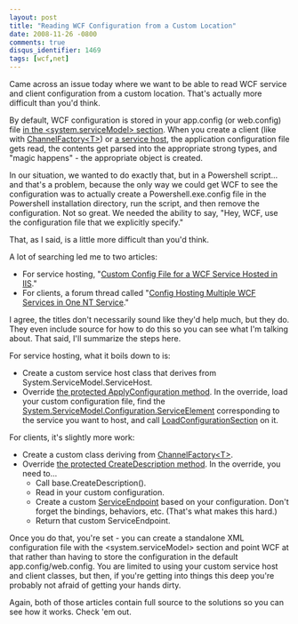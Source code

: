 ```yaml
---
layout: post
title: "Reading WCF Configuration from a Custom Location"
date: 2008-11-26 -0800
comments: true
disqus_identifier: 1469
tags: [wcf,net]
---
```

Came across an issue today where we want to be able to read WCF service
and client configuration from a custom location. That's actually more
difficult than you'd think.

By default, WCF configuration is stored in your app.config (or
web.config) file [in the \<system.serviceModel\>
section](http://msdn.microsoft.com/en-us/library/ms731354.aspx). When
you create a client (like with
[ChannelFactory\<T\>](http://msdn.microsoft.com/en-us/library/ms576132.aspx))
or [a service
host](http://msdn.microsoft.com/en-us/library/system.servicemodel.servicehost.aspx),
the application configuration file gets read, the contents get parsed
into the appropriate strong types, and "magic happens" - the appropriate
object is created.

In our situation, we wanted to do exactly that, but in a Powershell
script... and that's a problem, because the only way we could get WCF to
see the configuration was to actually create a Powershell.exe.config
file in the Powershell installation directory, run the script, and then
remove the configuration. Not so great. We needed the ability to say,
"Hey, WCF, use the configuration file that we explicitly specify."

That, as I said, is a little more difficult than you'd think.

A lot of searching led me to two articles:

-   For service hosting, "[Custom Config File for a WCF Service Hosted
    in
    IIS](http://blogs.msdn.com/dotnetinterop/archive/2008/09/22/custom-service-config-file-for-a-wcf-service-hosted-in-iis.aspx)."
-   For clients, a forum thread called "[Config Hosting Multiple WCF
    Services in One NT
    Service](http://social.msdn.microsoft.com/forums/en-US/wcf/thread/f33e620a-e332-4fd4-ae21-88c750437355/)."

I agree, the titles don't necessarily sound like they'd help much, but
they do. They even include source for how to do this so you can see what
I'm talking about. That said, I'll summarize the steps here.

For service hosting, what it boils down to is:

-   Create a custom service host class that derives from
    System.ServiceModel.ServiceHost.
-   Override [the protected ApplyConfiguration
    method](http://msdn.microsoft.com/en-us/library/system.servicemodel.servicehostbase.applyconfiguration.aspx).
    In the override, load your custom configuration file, find the
    [System.ServiceModel.Configuration.ServiceElement](http://msdn.microsoft.com/en-us/library/system.servicemodel.configuration.serviceelement.aspx)
    corresponding to the service you want to host, and call
    [LoadConfigurationSection](http://msdn.microsoft.com/en-us/library/system.servicemodel.servicehostbase.loadconfigurationsection.aspx)
    on it.

For clients, it's slightly more work:

-   Create a custom class deriving from
    [ChannelFactory\<T\>](http://msdn.microsoft.com/en-us/library/ms576132.aspx).
-   Override [the protected CreateDescription
    method](http://msdn.microsoft.com/en-us/library/ms575267.aspx). In
    the override, you need to...
    -   Call base.CreateDescription().
    -   Read in your custom configuration.
    -   Create a custom
        [ServiceEndpoint](http://msdn.microsoft.com/en-us/library/system.servicemodel.description.serviceendpoint.aspx)
        based on your configuration. Don't forget the bindings,
        behaviors, etc. (That's what makes this hard.)
    -   Return that custom ServiceEndpoint.

Once you do that, you're set - you can create a standalone XML
configuration file with the \<system.serviceModel\> section and point
WCF at that rather than having to store the configuration in the default
app.config/web.config. You are limited to using your custom service host
and client classes, but then, if you're getting into things this deep
you're probably not afraid of getting your hands dirty.

Again, both of those articles contain full source to the solutions so
you can see how it works. Check 'em out.


